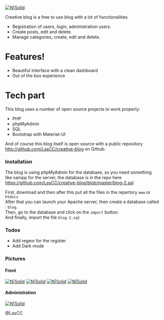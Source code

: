 [![N|Solid](https://i.imgur.com/AvjwHnU.png)]()

Creative blog is a free to use blog with a lot of functionalities

  - Registration of users, login, administration users.
  - Create posts, edit and delete.
  - Manage categories, create, edit and delete.

# Features!

  - Beautiful interface with a clean dashboard
  - Out of the box experience

# Tech part

This blog uses a number of open source projects to work properly:

* PHP
* phpMyAdmin
* SQL
* Bootstrap with Material-UI

And of course this blog itself is open source with a public repository http://github.com/LasCC/creative-blog on Github.

### Installation

The blog is using phpMyAdmin for the database, so you need something like xampp for the server, the database is in the repo here https://github.com/LasCC/creative-blog/blob/master/blog-2.sql

First, download and then after this put all the files in the repertory ``www`` or ``htdocs`` <br/>
After that you can launch your Apache server, then create a database called : ``blog``.<br/>
Then, go to the database and click on the ``import`` button.<br/>
And finally, import the file ``blog-2.sql``

### Todos

 - Add regexr for the register
 - Add Dark mode 

### Pictures

#### Front
[![N|Solid](https://i.imgur.com/hYFCsje.png)](https://i.imgur.com/hYFCsje.png)
[![N|Solid](https://i.imgur.com/WWHlAYG.png)](https://i.imgur.com/WWHlAYG.png)
[![N|Solid](https://i.imgur.com/qtWTZrU.jpg)](https://i.imgur.com/qtWTZrU.jpg)
[![N|Solid](https://i.imgur.com/ja4l3Tv.png)](https://i.imgur.com/ja4l3Tv.png)

#### Administration
[![N|Solid](https://i.imgur.com/ZFmyzJL.jpg)](https://i.imgur.com/ZFmyzJL.jpg)


@LasCC
